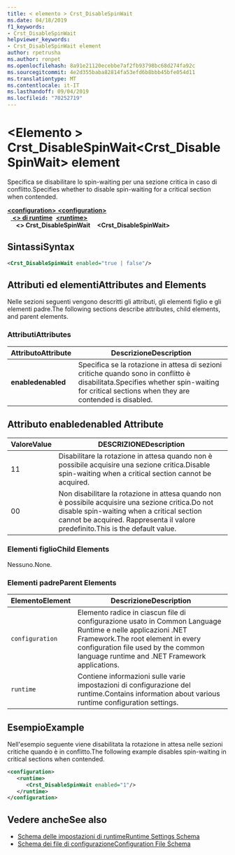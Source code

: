 ```yaml
---
title: < elemento > Crst_DisableSpinWait
ms.date: 04/18/2019
f1_keywords:
- Crst_DisableSpinWait
helpviewer_keywords:
- Crst_DisableSpinWait element
author: rpetrusha
ms.author: ronpet
ms.openlocfilehash: 8a91e21120ecebbe7af2fb93798bc68d274fa92c
ms.sourcegitcommit: 4e2d355baba82814fa53efd6b8bbb45bfe054d11
ms.translationtype: MT
ms.contentlocale: it-IT
ms.lasthandoff: 09/04/2019
ms.locfileid: "70252719"
---
```

# <a name="crst_disablespinwait-element"></a><span data-ttu-id="01c95-102">\<Elemento > Crst_DisableSpinWait</span><span class="sxs-lookup"><span data-stu-id="01c95-102">\<Crst_DisableSpinWait> element</span></span>

<span data-ttu-id="01c95-103">Specifica se disabilitare lo spin-waiting per una sezione critica in caso di conflitto.</span><span class="sxs-lookup"><span data-stu-id="01c95-103">Specifies whether to disable spin-waiting for a critical section when contended.</span></span>  
  
<span data-ttu-id="01c95-104">[ **\<configuration>** ](../configuration-element.md)</span><span class="sxs-lookup"><span data-stu-id="01c95-104">[**\<configuration>**](../configuration-element.md)</span></span>\
<span data-ttu-id="01c95-105">&nbsp;&nbsp;[ **\<> di runtime**](runtime-element.md)</span><span class="sxs-lookup"><span data-stu-id="01c95-105">&nbsp;&nbsp;[**\<runtime>**](runtime-element.md)</span></span>\
<span data-ttu-id="01c95-106">&nbsp;&nbsp;&nbsp;&nbsp; **\<> Crst_DisableSpinWait**</span><span class="sxs-lookup"><span data-stu-id="01c95-106">&nbsp;&nbsp;&nbsp;&nbsp;**\<Crst_DisableSpinWait>**</span></span>  
  
## <a name="syntax"></a><span data-ttu-id="01c95-107">Sintassi</span><span class="sxs-lookup"><span data-stu-id="01c95-107">Syntax</span></span>  
  
```xml  
<Crst_DisableSpinWait enabled="true | false"/>  
```  
  
## <a name="attributes-and-elements"></a><span data-ttu-id="01c95-108">Attributi ed elementi</span><span class="sxs-lookup"><span data-stu-id="01c95-108">Attributes and Elements</span></span>

<span data-ttu-id="01c95-109">Nelle sezioni seguenti vengono descritti gli attributi, gli elementi figlio e gli elementi padre.</span><span class="sxs-lookup"><span data-stu-id="01c95-109">The following sections describe attributes, child elements, and parent elements.</span></span>  
  
### <a name="attributes"></a><span data-ttu-id="01c95-110">Attributi</span><span class="sxs-lookup"><span data-stu-id="01c95-110">Attributes</span></span>  
  
|<span data-ttu-id="01c95-111">Attributo</span><span class="sxs-lookup"><span data-stu-id="01c95-111">Attribute</span></span>|<span data-ttu-id="01c95-112">Descrizione</span><span class="sxs-lookup"><span data-stu-id="01c95-112">Description</span></span>|  
|---------------|-----------------|  
|<span data-ttu-id="01c95-113">**enabled**</span><span class="sxs-lookup"><span data-stu-id="01c95-113">**enabled**</span></span>|<span data-ttu-id="01c95-114">Specifica se la rotazione in attesa di sezioni critiche quando sono in conflitto è disabilitata.</span><span class="sxs-lookup"><span data-stu-id="01c95-114">Specifies whether spin-waiting for critical sections when they are contended is disabled.</span></span>|  
  
## <a name="enabled-attribute"></a><span data-ttu-id="01c95-115">Attributo enabled</span><span class="sxs-lookup"><span data-stu-id="01c95-115">enabled Attribute</span></span>  
  
|<span data-ttu-id="01c95-116">Valore</span><span class="sxs-lookup"><span data-stu-id="01c95-116">Value</span></span>|<span data-ttu-id="01c95-117">DESCRIZIONE</span><span class="sxs-lookup"><span data-stu-id="01c95-117">Description</span></span>|  
|-----------|-----------------|  
|<span data-ttu-id="01c95-118">1</span><span class="sxs-lookup"><span data-stu-id="01c95-118">1</span></span>|<span data-ttu-id="01c95-119">Disabilitare la rotazione in attesa quando non è possibile acquisire una sezione critica.</span><span class="sxs-lookup"><span data-stu-id="01c95-119">Disable spin-waiting when a critical section cannot be acquired.</span></span>|  
|<span data-ttu-id="01c95-120">0</span><span class="sxs-lookup"><span data-stu-id="01c95-120">0</span></span>|<span data-ttu-id="01c95-121">Non disabilitare la rotazione in attesa quando non è possibile acquisire una sezione critica.</span><span class="sxs-lookup"><span data-stu-id="01c95-121">Do not disable spin-waiting when a critical section cannot be acquired.</span></span> <span data-ttu-id="01c95-122">Rappresenta il valore predefinito.</span><span class="sxs-lookup"><span data-stu-id="01c95-122">This is the default value.</span></span>|  
  
### <a name="child-elements"></a><span data-ttu-id="01c95-123">Elementi figlio</span><span class="sxs-lookup"><span data-stu-id="01c95-123">Child Elements</span></span>  
 <span data-ttu-id="01c95-124">Nessuno.</span><span class="sxs-lookup"><span data-stu-id="01c95-124">None.</span></span>  
  
### <a name="parent-elements"></a><span data-ttu-id="01c95-125">Elementi padre</span><span class="sxs-lookup"><span data-stu-id="01c95-125">Parent Elements</span></span>  
  
|<span data-ttu-id="01c95-126">Elemento</span><span class="sxs-lookup"><span data-stu-id="01c95-126">Element</span></span>|<span data-ttu-id="01c95-127">Descrizione</span><span class="sxs-lookup"><span data-stu-id="01c95-127">Description</span></span>|  
|-------------|-----------------|  
|`configuration`|<span data-ttu-id="01c95-128">Elemento radice in ciascun file di configurazione usato in Common Language Runtime e nelle applicazioni .NET Framework.</span><span class="sxs-lookup"><span data-stu-id="01c95-128">The root element in every configuration file used by the common language runtime and .NET Framework applications.</span></span>|  
|`runtime`|<span data-ttu-id="01c95-129">Contiene informazioni sulle varie impostazioni di configurazione del runtime.</span><span class="sxs-lookup"><span data-stu-id="01c95-129">Contains information about various runtime configuration settings.</span></span>|  
  
## <a name="example"></a><span data-ttu-id="01c95-130">Esempio</span><span class="sxs-lookup"><span data-stu-id="01c95-130">Example</span></span>  

<span data-ttu-id="01c95-131">Nell'esempio seguente viene disabilitata la rotazione in attesa nelle sezioni critiche quando è in conflitto.</span><span class="sxs-lookup"><span data-stu-id="01c95-131">The following example disables spin-waiting in critical sections when contended.</span></span>  
  
```xml  
<configuration>  
   <runtime>  
      <Crst_DisableSpinWait enabled="1"/>  
   </runtime>  
</configuration>  
```  
  
## <a name="see-also"></a><span data-ttu-id="01c95-132">Vedere anche</span><span class="sxs-lookup"><span data-stu-id="01c95-132">See also</span></span>

- [<span data-ttu-id="01c95-133">Schema delle impostazioni di runtime</span><span class="sxs-lookup"><span data-stu-id="01c95-133">Runtime Settings Schema</span></span>](index.md)
- [<span data-ttu-id="01c95-134">Schema dei file di configurazione</span><span class="sxs-lookup"><span data-stu-id="01c95-134">Configuration File Schema</span></span>](../index.md)
